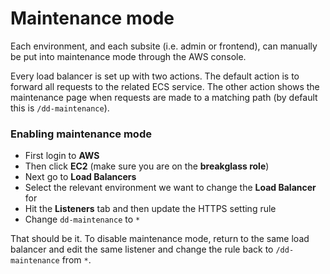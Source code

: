 # Maintenance mode

Each environment, and each subsite (i.e. admin or frontend), can manually be put into maintenance mode through the AWS console.

Every load balancer is set up with two actions. The default action is to forward all requests to the related ECS service. The other action shows the maintenance page when requests are made to a matching path (by default this is `/dd-maintenance`).

### Enabling maintenance mode
- First login to **AWS**
- Then click **EC2** (make sure you are on the **breakglass role**)
- Next go to **Load Balancers**
- Select the relevant environment we want to change the **Load Balancer** for
- Hit the **Listeners** tab and then update the HTTPS setting rule
- Change `dd-maintenance` to `*`

That should be it. To disable maintenance mode, return to the same load balancer and edit the same listener and change the rule back to `/dd-maintenance` from `*`.
